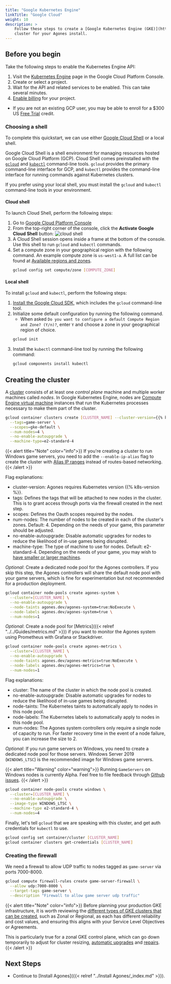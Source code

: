 ```yaml
---
title: "Google Kubernetes Engine"
linkTitle: "Google Cloud"
weight: 10
description: >
    Follow these steps to create a [Google Kubernetes Engine (GKE)](https://cloud.google.com/kubernetes-engine/)
    cluster for your Agones install.
---
```


## Before you begin

Take the following steps to enable the Kubernetes Engine API:

1. Visit the [Kubernetes Engine][kubernetes] page in the Google Cloud Platform Console.
1. Create or select a project.
1. Wait for the API and related services to be enabled. This can take several minutes.
1. [Enable billing][billing] for your project.
  * If you are not an existing GCP user, you may be able to enroll for a $300 US [Free Trial][trial] credit.

[kubernetes]: https://console.cloud.google.com/kubernetes/list
[billing]: https://support.google.com/cloud/answer/6293499#enable-billing
[trial]: https://cloud.google.com/free/

### Choosing a shell

To complete this quickstart, we can use either [Google Cloud Shell][cloud-shell] or a local shell.

Google Cloud Shell is a shell environment for managing resources hosted on Google Cloud Platform (GCP). Cloud Shell comes preinstalled with the [`gcloud`][gcloud] and [`kubectl`][kubectl] command-line tools. `gcloud` provides the primary command-line interface for GCP, and `kubectl` provides the command-line interface for running commands against Kubernetes clusters.

If you prefer using your local shell, you must install the `gcloud` and `kubectl` command-line tools in your environment.

[cloud-shell]: https://cloud.google.com/shell/
[gcloud]: https://cloud.google.com/sdk/gcloud/
[kubectl]: https://kubernetes.io/docs/user-guide/kubectl-overview/

#### Cloud shell

To launch Cloud Shell, perform the following steps:

1. Go to [Google Cloud Platform Console][cloud]
1. From the top-right corner of the console, click the
   **Activate Google Cloud Shell** button: ![cloud shell](../../../../images/cloud-shell.png)
1. A Cloud Shell session opens inside a frame at the bottom of the console. Use this shell to run `gcloud` and `kubectl` commands.
1. Set a compute zone in your geographical region with the following command. An example compute zone is `us-west1-a`. A full list can be found at [Available regions and zones][zones].
   ```bash
   gcloud config set compute/zone [COMPUTE_ZONE]
   ```

[cloud]: https://console.cloud.google.com/home/dashboard
[zones]: https://cloud.google.com/compute/docs/regions-zones/#available

#### Local shell

To install `gcloud` and `kubectl`, perform the following steps:

1. [Install the Google Cloud SDK][gcloud-install], which includes the `gcloud` command-line tool.
1. Initialize some default configuration by running the following command.
   * When asked `Do you want to configure a default Compute Region and Zone? (Y/n)?`, enter `Y` and choose a zone in your geographical region of choice.
   ```bash
   gcloud init
   ```
1. Install the `kubectl` command-line tool by running the following command:
   ```bash
   gcloud components install kubectl
   ```

[gcloud-install]: https://cloud.google.com/sdk/docs/quickstarts

## Creating the cluster

A [cluster][cluster] consists of at least one *control plane* machine and multiple worker machines called *nodes*. In Google Kubernetes Engine, nodes are [Compute Engine virtual machine][vms] instances that run the Kubernetes processes necessary to make them part of the cluster.

```bash
gcloud container clusters create [CLUSTER_NAME] --cluster-version={{% k8s-version %}} \
  --tags=game-server \
  --scopes=gke-default \
  --num-nodes=4 \
  --no-enable-autoupgrade \
  --machine-type=e2-standard-4
```

{{< alert title="Note" color="info">}}
If you're creating a cluster to run Windows game servers, you need to add the `--enable-ip-alias` flag to create the cluster with [Alias IP ranges](https://cloud.google.com/vpc/docs/alias-ip) instead of routes-based networking.
{{< /alert >}}

Flag explanations:

* cluster-version: Agones requires Kubernetes version {{% k8s-version %}}.
* tags: Defines the tags that will be attached to new nodes in the cluster. This is to grant access through ports via the firewall created in the next step.
* scopes: Defines the Oauth scopes required by the nodes.
* num-nodes: The number of nodes to be created in each of the cluster's zones. Default: 4. Depending on the needs of your game, this parameter should be adjusted.
* no-enable-autoupgrade: Disable automatic upgrades for nodes to reduce the likelihood of in-use games being disrupted.
* machine-type: The type of machine to use for nodes. Default: e2-standard-4. Depending on the needs of your game, you may wish to [have smaller or larger machines](https://cloud.google.com/compute/docs/machine-types).

_Optional_: Create a dedicated node pool for the Agones controllers. If you skip this step, the Agones
controllers will share the default node pool with your game servers, which is fine for experimentation but not
recommended for a production deployment.

```bash
gcloud container node-pools create agones-system \
  --cluster=[CLUSTER_NAME] \
  --no-enable-autoupgrade \
  --node-taints agones.dev/agones-system=true:NoExecute \
  --node-labels agones.dev/agones-system=true \
  --num-nodes=1
```

_Optional_: Create a node pool for [Metrics]({{< relref "../../Guides/metrics.md" >}}) if you want to monitor the
 Agones system using Prometheus with Grafana or Stackdriver.

```bash
gcloud container node-pools create agones-metrics \
  --cluster=[CLUSTER_NAME] \
  --no-enable-autoupgrade \
  --node-taints agones.dev/agones-metrics=true:NoExecute \
  --node-labels agones.dev/agones-metrics=true \
  --num-nodes=1
```

Flag explanations:

* cluster: The name of the cluster in which the node pool is created.
* no-enable-autoupgrade: Disable automatic upgrades for nodes to reduce the likelihood of in-use games being disrupted.
* node-taints: The Kubernetes taints to automatically apply to nodes in this node pool.
* node-labels: The Kubernetes labels to automatically apply to nodes in this node pool.
* num-nodes: The Agones system controllers only require a single node of capacity to run. For faster recovery time in the event of a node failure, you can increase the size to 2.

_Optional_: If you run game servers on Windows, you
need to create a dedicated node pool for those servers. Windows Server 2019 (`WINDOWS_LTSC`) is the recommended image for Windows
game servers.

{{< alert title="Warning" color="warning">}}
Running `GameServers` on Windows nodes is currently Alpha. Feel free to file feedback
through [Github issues](https://github.com/googleforgames/agones/issues).
{{< /alert >}}

```bash
gcloud container node-pools create windows \
  --cluster=[CLUSTER_NAME] \
  --no-enable-autoupgrade \
  --image-type WINDOWS_LTSC \
  --machine-type e2-standard-4 \
  --num-nodes=4
```

Finally, let's tell `gcloud` that we are speaking with this cluster, and get auth credentials for `kubectl` to use.

```bash
gcloud config set container/cluster [CLUSTER_NAME]
gcloud container clusters get-credentials [CLUSTER_NAME]
```

[cluster]: https://cloud.google.com/kubernetes-engine/docs/concepts/cluster-architecture
[vms]: https://cloud.google.com/compute/docs/instances/

### Creating the firewall

We need a firewall to allow UDP traffic to nodes tagged as `game-server` via ports 7000-8000.

```bash
gcloud compute firewall-rules create game-server-firewall \
  --allow udp:7000-8000 \
  --target-tags game-server \
  --description "Firewall to allow game server udp traffic"
```

{{< alert title="Note" color="info">}}
Before planning your production GKE infrastructure, it is worth reviewing the
[different types of GKE clusters that can be created](https://cloud.google.com/kubernetes-engine/docs/concepts/types-of-clusters),
such as Zonal or Regional, as each has different reliability and cost values, and ensuring this aligns with your
Service Level Objectives or Agreements.

This is particularly true for a zonal GKE control plane, which can go down temporarily to adjust for cluster resizing,
[automatic upgrades](https://cloud.google.com/kubernetes-engine/docs/concepts/cluster-upgrades) and
[repairs](https://cloud.google.com/kubernetes-engine/docs/concepts/maintenance-windows-and-exclusions#repairs).
{{< /alert >}}

## Next Steps

- Continue to [Install Agones]({{< relref "../Install Agones/_index.md" >}}).
